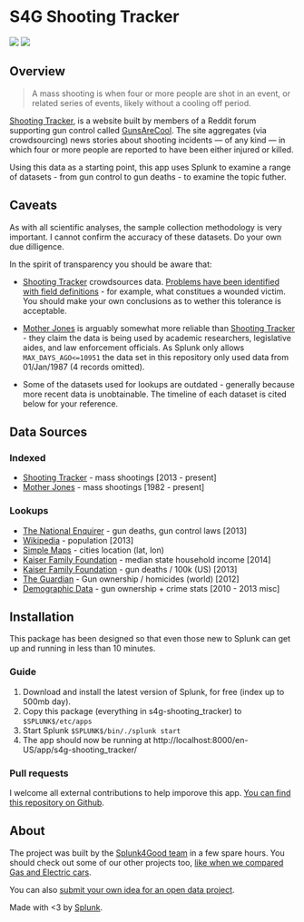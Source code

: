# S4G Shooting Tracker

![](https://img.shields.io/badge/app%20status-stable-green.svg) ![](https://img.shields.io/badge/Dependencies-none-green.svg)

## Overview

> A mass shooting is when four or more people are shot in an event, or related series of events, likely without a cooling off period.

[Shooting Tracker](http://www.shootingtracker.com), is a website built by members of a Reddit forum supporting gun control called [GunsAreCool](https://www.reddit.com/r/GunsAreCool/). The site aggregates (via crowdsourcing) news stories about shooting incidents — of any kind — in which four or more people are reported to have been either injured or killed.

Using this data as a starting point, this app uses Splunk to examine a range of datasets - from gun control to gun deaths - to examine the topic futher. 

## Caveats

As with all scientific analyses, the sample collection methodology is very important. I cannot confirm the accuracy of these datasets. Do your own due dilligence.

In the spirit of transparency you should be aware that:

* [Shooting Tracker](http://www.shootingtracker.com) crowdsources data. [Problems have been identified with field definitions](http://www.nationalreview.com/article/427985/media-mass-shootings-count-misleading) - for example, what constitues a wounded victim. You should make your own conclusions as to wether this tolerance is acceptable.

* [Mother Jones](http://www.motherjones.com/politics/2012/12/mass-shootings-mother-jones-full-data) is arguably somewhat more reliable than [Shooting Tracker](http://www.shootingtracker.com) - they claim the data is being used by academic researchers, legislative aides, and law enforcement officials.  As Splunk only allows `MAX_DAYS_AGO<=10951` the data set in this repository only used data from 01/Jan/1987 (4 records omitted).

* Some of the datasets used for lookups are outdated - generally because more recent data is unobtainable. The timeline of each dataset is cited below for your reference.

## Data Sources

### Indexed

* [Shooting Tracker](http://www.shootingtracker.com) - mass shootings [2013 - present]
* [Mother Jones](http://www.motherjones.com/politics/2012/12/mass-shootings-mother-jones-full-data) - mass shootings [1982 - present]

### Lookups

* [The National Enquirer](http://www.nationaljournal.com/s/53345/states-with-most-gun-laws-see-fewest-gun-related-deaths) - gun deaths, gun control laws [2013]
* [Wikipedia](https://simple.wikipedia.org/wiki/List_of_U.S._states_by_population) - population [2013]
* [Simple Maps](http://simplemaps.com/resources/us-cities-data) - cities location (lat, lon) 
* [Kaiser Family Foundation](http://kff.org/other/state-indicator/median-annual-income/#) - median state household income [2014]
* [Kaiser Family Foundation](http://kff.org/other/state-indicator/firearms-death-rate-per-100000/#) - gun deaths / 100k (US) [2013]
* [The Guardian](http://www.theguardian.com/news/datablog/2012/jul/22/gun-homicides-ownership-world-list#data) - Gun ownership / homicides (world) [2012]
* [Demographic Data](http://demographicdata.org/facts-and-figures/gun-ownership-statistics/) - gun ownership + crime stats [2010 - 2013 misc]

## Installation

This package has been designed so that even those new to Splunk can get up and running in less than 10 minutes.

### Guide

1. Download and install the latest version of Splunk, for free (index up to 500mb day).
2. Copy this package (everything in s4g-shooting_tracker) to `$SPLUNK$/etc/apps`
3. Start Splunk `$SPLUNK$/bin/./splunk start`
4. The app should now be running at http://localhost:8000/en-US/app/s4g-shooting_tracker/

### Pull requests

I welcome all external contributions to help imporove this app. [You can find this repository on Github](https://github.com/himynamesdave/s4g-shooting_tracker).

## About

The project was built by the [Splunk4Good team](http://splunk4good.com/) in a few spare hours. You should check out some of our other projects too, [like when we compared Gas and Electric cars](http://connectedcars.splunk4good.com/).

You can also [submit your own idea for an open data project](https://docs.google.com/a/dgwd.co/forms/d/1oZerAAoZClkqqtNSCz6qhej-jKBU5NgUZCgEJ8BB20Q/viewform?edit_requested=true).

Made with <3 by [Splunk](http://www.splunk.com).